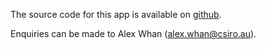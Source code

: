 The source code for this app is available on [github](https://github.com/csiro-crop-informatics/granular).

Enquiries can be made to Alex Whan (<alex.whan@csiro.au>).